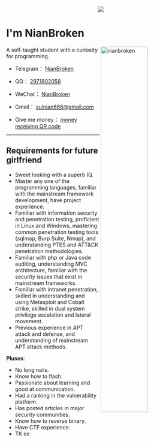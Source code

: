 <div align="center" ><img order-radius="100px" src="https://cdn.jsdelivr.net/gh/NianBroken/NianBroken/WriteCodes.gif"/></div>

# I'm NianBroken

<img align="right" width="50%" src="https://github-readme-stats.vercel.app/api?username=nianbroken&include_all_commits=true&count_private=true&show_icons=true" alt="nianbroken" />

A self-taught student with a curiosity for programming.

- Telegram： [NianBroken](https://t.me/Nianbroken)

- QQ： [2971802058](https://qm.qq.com/cgi-bin/qm/qr?k=qC1PE50EbPizyX_9NHsNxQSWawteFoRD)

- WeChat： [NianBroken](https://cdn.jsdelivr.net/gh/NianBroken/NianBroken/WeChat.png)

- Gmail： [suinian666@gmail.com](mailto:suinian666@gmail.com)

- Give me money： [money receiving QR code](https://www.nianbroken.top/money_receiving_QR_code)
------
## Requirements for future girlfriend

- Sweet looking with a superb IQ.
- Master any one of the programming languages, familiar with the mainstream framework development, have project experience.
- Familiar with information security and penetration testing, proficient in Linux and Windows, mastering common penetration testing tools (sqlmap, Burp Suite, Nmap), and understanding PTES and ATT&CK penetration methodologies.
- Familiar with php or Java code auditing, understanding MVC architecture, familiar with the security issues that exist in mainstream frameworks.
- Familiar with intranet penetration, skilled in understanding and using Metasploit and Cobalt strike, skilled in dual system privilege escalation and lateral movement.
- Previous experience in APT attack and defense, and understanding of mainstream APT attack methods.

**Pluses**:

- No long nails.
- Know how to flash.
- Passionate about learning and good at communication.
- Had a ranking in the vulnerability platform.
- Has posted articles in major security communities.
- Know how to reverse binary.
- Have CTF experience.
- TK ee
